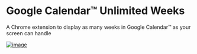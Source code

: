 # Google Calendar™ Unlimited Weeks
A Chrome extension to display as many weeks in Google Calendar™ as your screen can handle

[![image](ChromeWebStore_Badge_v2_340x96.png)](https://chrome.google.com/webstore/detail/gcal-unlimited-weeks/kppipnjcfidhlpgckimgaifilmkolokj)

